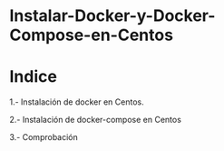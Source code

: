 # Instalar-Docker-y-Docker-Compose-en-Centos

# Indice

1.- Instalación de docker en Centos.

2.- Instalación de docker-compose en Centos

3.- Comprobación
